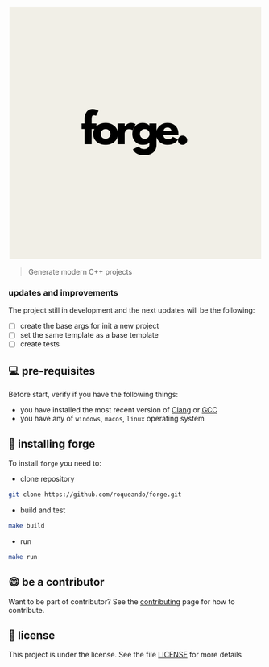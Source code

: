 <p align="center">
  <img src="images/forge.png" />
</p>

> Generate modern C++ projects

### updates and improvements

The project still in development and the next updates will be the following:

- [ ] create the base args for init a new project
- [ ] set the same template as a base template
- [ ] create tests

## 💻 pre-requisites

Before start, verify if you have the following things:
- you have installed the most recent version of [Clang](https://releases.llvm.org/download.html) or [GCC](https://gcc.gnu.org/install/download.html)
- you have any of `windows`, `macos`, `linux` operating system

## 🚀 installing forge
To install `forge` you need to:
- clone repository
```sh
git clone https://github.com/roqueando/forge.git
```
- build and test
```sh
make build
```
- run
```sh
make run
```

## 😄 be a contributor

Want to be part of contributor? See the [contributing](CONTRIBUTING.md) page for how to contribute.

## 📝 license

This project is under the license. See the file [LICENSE](LICENSE.md) for more details

